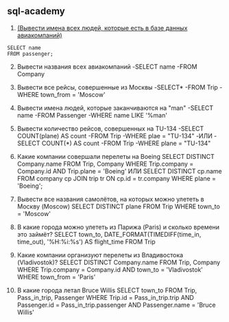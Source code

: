 ## sql-academy

1. [(Вывести имена всех людей, которые есть в базе данных авиакомпаний)](https://sql-academy.org/ru/trainer/tasks/1)

```mysql
SELECT name
FROM passenger;
```

2. Вывести названия всеx авиакомпаний
-SELECT name
-FROM Company

3. Вывести все рейсы, совершенные из Москвы
-SELECT*
-FROM Trip
-WHERE town_from = 'Moscow'

4. Вывести имена людей, которые заканчиваются на "man"
-SELECT name
-FROM Passenger
-WHERE name LIKE  '%man'

5. Вывести количество рейсов, совершенных на TU-134
-SELECT COUNT(plane) AS count
-FROM Trip 
-WHERE plae = "TU-134"
-ИЛИ
-SELECT COUNT(*) AS count 
-FROM Trip 
-WHERE plane = "TU-134"

6. Какие компании совершали перелеты на Boeing
SELECT DISTINCT Company.name
FROM Trip, Company 
WHERE Trip.company = Company.id AND
Trip.plane = 'Boeing'
ИЛИ
SELECT DISTINCT cp.name
FROM company cp
         JOIN trip tr ON cp.id = tr.company
WHERE plane = 'Boeing';

7. Вывести все названия самолётов, на которых можно улететь в Москву (Moscow)
SELECT DISTINCT plane
FROM Trip
WHERE town_to = 'Moscow'

8. В какие города можно улететь из Парижа (Paris) и сколько времени это займёт?
SELECT town_to,
DATE_FORMAT(TIMEDIFF(time_in, time_out), '%H:%i:%s') AS flight_time 
FROM Trip

9. Какие компании организуют перелеты из Владивостока (Vladivostok)?
SELECT DISTINCT Company.name
FROM Trip, Company
WHERE Trip.company = Company.id AND
town_to = 'Vladivostok'
WHERE town_from = 'Paris'

14. В какие города летал Bruce Willis
SELECT town_to
FROM Trip, Pass_in_trip, Passenger
WHERE Trip.id = Pass_in_trip.trip AND
Passenger.id = Pass_in_trip.passenger AND
Passenger.name = 'Bruce Willis'
